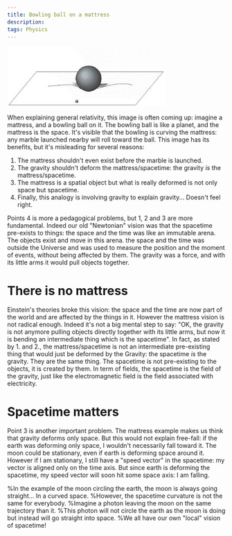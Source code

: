 ```yaml
---
title: Bowling ball on a mattress 
description: 
tags: Physics
---
```


![Bowling ball on a mattress](/images/mattress.jpeg)

When explaining general relativity, this image is often coming up: imagine a mattress, and a bowling ball on it.
The bowling ball is like a planet, and the mattress is the space.
It's visible that the bowling is curving the mattress: any marble launched nearby will roll toward the ball.
This image has its benefits, but it's misleading for several reasons:

1. The mattress shouldn't even exist before the marble is launched.
2. The gravity shouldn't deform the mattress/spacetime: the gravity *is* the mattress/spacetime.
3. The mattress is a spatial object but what is really deformed is not only space but spacetime.
4. Finally, this analogy is involving gravity to explain gravity... Doesn't feel right.


Points 4 is more a pedagogical problems, but 1, 2 and 3 are more fundamental.
Indeed our old "Newtonian" vision was that the spacetime pre-exists to things: the space and the time was like an immutable arena.
The objects exist and move in this arena.
the space and the time was outside the Universe and was used to measure the position and the moment of events, without being affected by them.
The gravity was a force, and with its little arms it would pull objects together.

There is no mattress
====================

Einstein's theories broke this vision: the space and the time are now part of the world and are affected by the things in it.
However the mattress vision is not radical enough.
Indeed it's not a big mental step to say: "OK, the gravity is not anymore pulling objects directly together with its little arms, but now it is bending an intermediate thing which is the spacetime".
In fact, as stated by 1. and 2., the mattress/spacetime is not an intermediate pre-existing thing that would just be deformed by the Gravity: the spacetime *is* the gravity. They are the same thing.
The spacetime is not pre-existing to the objects, it is created by them.
In term of fields, the spacetime is the field of the gravity, just like the electromagnetic field is the field associated with electricity.

Spacetime matters
=================

Point 3 is another important problem.
The mattress example makes us think that gravity deforms only space.
But this would not explain free-fall: if the earth was deforming only space, I wouldn't necessarily fall toward it.
The moon could be stationary, even if earth is deforming space around it.
However if I am stationary, I still have a "speed vector" in the spacetime: my vector is aligned only on the time axis.
But since earth is deforming the spacetime, my speed vector will soon hit some space axis: I am falling.


%In the example of the moon circling the earth, the moon is always going straight... In a curved space.
%However, the spacetime curvature is not the same for everybody.
%Imagine a photon leaving the moon on the same trajectory than it.
%This photon will not circle the earth as the moon is doing but instead will go straight into space.
%We all have our own "local" vision of spacetime!


